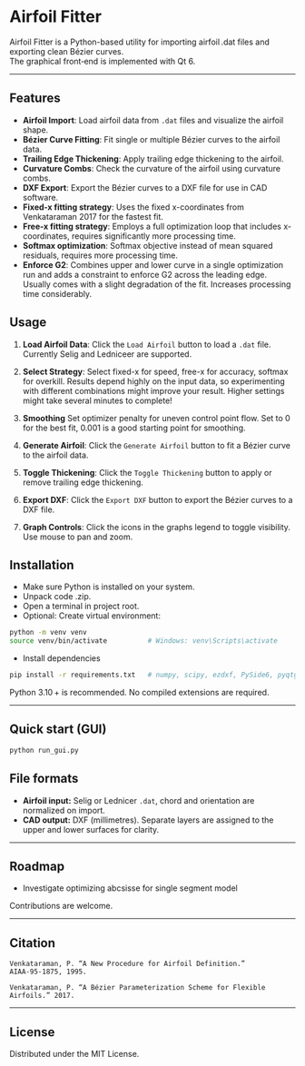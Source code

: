 # Airfoil Fitter

Airfoil Fitter is a Python-based utility for importing airfoil .dat files and exporting clean Bézier curves.  
The graphical front‑end is implemented with Qt 6.

---

## Features

*   **Airfoil Import**: Load airfoil data from `.dat` files and visualize the airfoil shape.
*   **Bézier Curve Fitting**: Fit single or multiple Bézier curves to the airfoil data.
*   **Trailing Edge Thickening**: Apply trailing edge thickening to the airfoil.
*   **Curvature Combs**: Check the curvature of the airfoil using curvature combs.
*   **DXF Export**: Export the Bézier curves to a DXF file for use in CAD software.
*   **Fixed-x fitting strategy**: Uses the fixed x-coordinates from Venkataraman 2017 for the fastest fit.
*   **Free-x fitting strategy**: Employs a full optimization loop that includes x-coordinates, requires significantly more processing time.
*   **Softmax optimization**: Softmax objective instead of mean squared residuals, requires more processing time.
*   **Enforce G2**: Combines upper and lower curve in a single optimization run and adds a constraint to enforce G2 across the leading edge. Usually comes with a slight degradation of the fit. Increases processing time considerably.

## Usage

1.  **Load Airfoil Data**: Click the `Load Airfoil` button to load a `.dat` file. Currently Selig and Ledniceer are supported.
2.  **Select Strategy**: Select fixed-x for speed, free-x for accuracy, softmax for overkill. Results depend highly on the input data, so experimenting with different combinations might improve your result. Higher settings might take several minutes to complete!
3. **Smoothing** Set optimizer penalty for uneven control point flow. Set to 0 for the best fit, 0.001 is a good starting point for smoothing.

4.  **Generate Airfoil**: Click the `Generate Airfoil` button to fit a Bézier curve to the airfoil data.
5.  **Toggle Thickening**: Click the `Toggle Thickening` button to apply or remove trailing edge thickening. 
6.  **Export DXF**: Click the `Export DXF` button to export the Bézier curves to a DXF file.
7.  **Graph Controls**: Click the icons in the graphs legend to toggle visibility. Use mouse to pan and zoom.

## Installation
* Make sure Python is installed on your system. 
* Unpack code .zip.
* Open a terminal in project root.
* Optional: Create virtual environment: 

```bash
python -m venv venv
source venv/bin/activate          # Windows: venv\Scripts\activate
```

* Install dependencies

```bash
pip install -r requirements.txt   # numpy, scipy, ezdxf, PySide6, pyqtgraph
```
Python 3.10 + is recommended. No compiled extensions are required.

---

## Quick start (GUI)

```bash
python run_gui.py
```
## File formats

* **Airfoil input:** Selig or Lednicer `.dat`, chord and orientation are normalized on import.  
* **CAD output:** DXF (millimetres). Separate layers are assigned to the upper and lower surfaces for clarity.

---

## Roadmap

* Investigate optimizing abcsisse for single segment model
  

Contributions are welcome.

---

## Citation


```text
Venkataraman, P. “A New Procedure for Airfoil Definition.” AIAA‑95‑1875, 1995.

Venkataraman, P. “A Bézier Parameterization Scheme for Flexible Airfoils.” 2017.
```

---

## License

Distributed under the MIT License.

